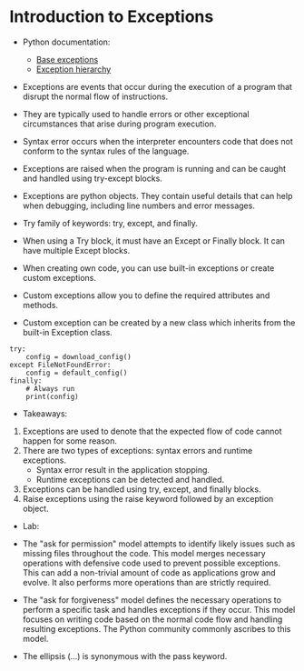 # Introduction to Exceptions

- Python documentation:
    - [Base exceptions](https://docs.python.org/3/library/exceptions.html#BaseException)
    - [Exception hierarchy](https://docs.python.org/3/library/exceptions.html#exception-hierarchy)

- Exceptions are events that occur during the execution of a program that disrupt the normal flow of instructions.
- They are typically used to handle errors or other exceptional circumstances that arise during program execution.

- Syntax error occurs when the interpreter encounters code that does not conform to the syntax rules of the language.
- Exceptions are raised when the program is running and can be caught and handled using try-except blocks.
- Exceptions are python objects. They contain useful details that can help when debugging, including line numbers and error messages.

- Try family of keywords: try, except, and finally.
- When using a Try block, it must have an Except or Finally block. It can have multiple Except blocks.

- When creating own code, you can use built-in exceptions or create custom exceptions. 
- Custom exceptions allow you to define the required attributes and methods.
- Custom exception can be created by a new class which inherits from the built-in Exception class.

```
try:
    config = download_config()
except FileNotFoundError:
    config = default_config()
finally:
    # Always run
    print(config)
```

- Takeaways:
1. Exceptions are used to denote that the expected flow of code cannot happen for some reason.
2. There are two types of exceptions: syntax errors and runtime exceptions.
    - Syntax error result in the application stopping.
    - Runtime exceptions can be detected and handled.
3. Exceptions can be handled using try, except, and finally blocks.
4. Raise exceptions using the raise keyword followed by an exception object.

- Lab:
- The "ask for permission" model attempts to identify likely issues such as missing files throughout the code. This model merges necessary operations with defensive code used to prevent possible exceptions. This can add a non-trivial amount of code as applications grow and evolve. It also performs more operations than are strictly required.
- The "ask for forgiveness" model defines the necessary operations to perform a specific task and handles exceptions if they occur. This model focuses on writing code based on the normal code flow and handling resulting exceptions. The Python community commonly ascribes to this model.

- The ellipsis (...) is synonymous with the pass keyword.
